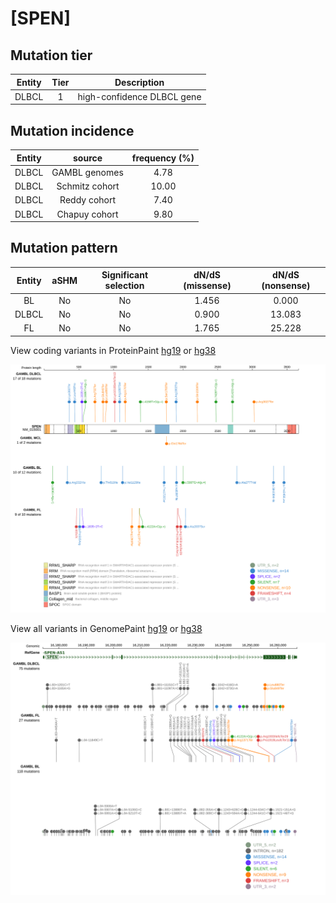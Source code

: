 # [SPEN]

## Mutation tier

|Entity|Tier|Description               |
|:------:|:----:|--------------------------|
|DLBCL |1   |high-confidence DLBCL gene|
## Mutation incidence

|Entity|source        |frequency (%)|
|:------:|:--------------:|:-------------:|
|DLBCL |GAMBL genomes | 4.78        |
|DLBCL |Schmitz cohort|10.00        |
|DLBCL |Reddy cohort  | 7.40        |
|DLBCL |Chapuy cohort | 9.80        |

## Mutation pattern

|Entity|aSHM|Significant selection|dN/dS (missense)|dN/dS (nonsense)|
|:------:|:----:|:---------------------:|:----------------:|:----------------:|
|BL    |No  |No                   |1.456           | 0.000          |
|DLBCL |No  |No                   |0.900           |13.083          |
|FL    |No  |No                   |1.765           |25.228          |




View coding variants in ProteinPaint [hg19](https://www.bcgsc.ca/downloads/morinlab/GAMBL/test/genes/SPEN_protein.html)  or [hg38](https://www.bcgsc.ca/downloads/morinlab/GAMBL/test/genes/SPEN_protein_hg38.html)

![image](images/proteinpaint/SPEN_NM_015001.svg)

View all variants in GenomePaint [hg19](https://www.bcgsc.ca/downloads/morinlab/GAMBL/test/genes/SPEN.html)  or [hg38](https://www.bcgsc.ca/downloads/morinlab/GAMBL/test/genes/SPEN_hg38.html)

![image](images/proteinpaint/SPEN.svg)
